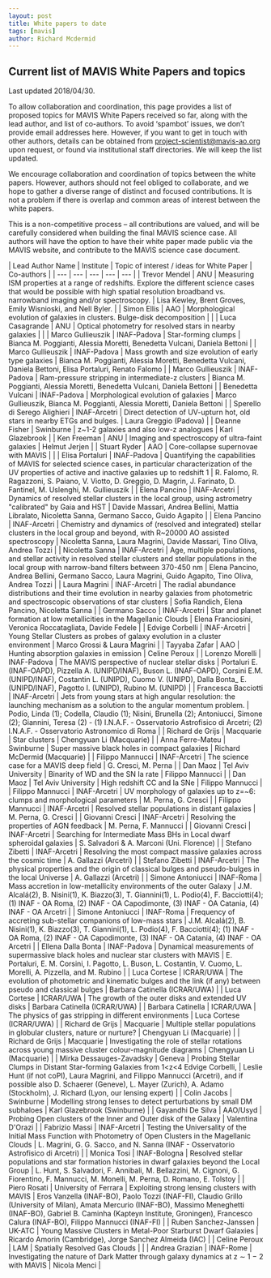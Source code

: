 ```yaml
---
layout: post
title: White papers to date
tags: [mavis]
author: Richard Mcdermid
---
```


## Current list of MAVIS White Papers and topics

Last updated 2018/04/30.

To allow collaboration and coordination, this page provides a list of proposed topics for MAVIS White Papers received so far, along with the lead author, and list of co-authors. To avoid ‘spambot’ issues, we don’t provide email addresses here. However, if you want to get in touch with other authors, details can be obtained from project-scientist@mavis-ao.org upon request, or found via institutional staff directories. We will keep the list updated.

We encourage collaboration and coordination of topics between the white papers. However, authors should not feel obliged to collaborate, and we hope to gather a diverse range of distinct and focused contributions. It is not a problem if there is overlap and common areas of interest between the white papers.

This is a non-competitive process – all contributions are valued, and will be carefully considered when building the final MAVIS science case. All authors will have the option to have their white paper made public via the MAVIS website, and contribute to the MAVIS science case document.


| Lead Author Name | Institute | Topic of interest / ideas for White Paper | Co-authors |
| --- | --- | --- | --- | --- |
| Trevor Mendel | ANU | Measuring ISM properties at a range of redshifts. Explore the different science cases that would be possible with high spatial resolution broadband vs. narrowband imaging and/or spectroscopy. | Lisa Kewley,  Brent Groves,  Emily Wisnioski,  and Nell Byler. |
| Simon Ellis | AAO | Morphological evolution of galaxies in clusters. Bulge-disk decomposition |  |
| Luca Casagrande | ANU | Optical photometry for resolved stars in nearby galaxies |  |
| Marco Gullieuszik  | INAF-Padova | Star-forming clumps | Bianca M. Poggianti,  Alessia Moretti,  Benedetta Vulcani,  Daniela Bettoni |
| Marco Gullieuszik  | INAF-Padova | Mass growth and size evolution of early type galaxies | Bianca M. Poggianti,  Alessia Moretti,  Benedetta Vulcani,  Daniela Bettoni,  Elisa Portaluri,  Renato Falomo |
| Marco Gullieuszik  | INAF-Padova | Ram-pressure stripping in intermediate-z clusters | Bianca M. Poggianti,  Alessia Moretti,  Benedetta Vulcani,  Daniela Bettoni |
| Benedetta Vulcani  | INAF-Padova | Morphological evolution of galaxies | Marco Gullieuszik,  Bianca M. Poggianti,  Alessia Moretti,  Daniela Bettoni |
| Sperello di Serego Alighieri | INAF-Arcetri | Direct detection of UV-upturn hot,  old stars in nearby ETGs and bulges. | Laura Greggio (Padova) |
| Deanne Fisher | Swinburne |  z~1-2 galaxies and also low-z analogues | Karl Glazebrook |
| Ken Freeman | ANU | Imaging and spectroscopy of ultra-faint galaxies | Helmut Jerjen |
| Stuart Ryder | AAO | Core-collapse supernovae with MAVIS |  |
| Elisa Portaluri | INAF-Padova | Quantifying the capabilities of MAVIS for selected science cases, in particular characterization of the UV properties of active and inactive galaxies up to redshift 1 | R. Falomo,  R. Ragazzoni,  S. Paiano,  V. Viotto,  D. Greggio,  D. Magrin,  J. Farinato,  D. Fantinel,  M. Uslenghi,  M. Gullieuszik |
| Elena Pancino | INAF-Arcetri | Dynamics of resolved stellar clusters in the local group,  using astrometry "calibrated" by Gaia and HST | Davide Massari,  Andrea Bellini,  Mattia Libralato,  Nicoletta Sanna,  Germano Sacco,  Guido Agapito |
| Elena Pancino | INAF-Arcetri | Chemistry and dynamics of (resolved and integrated) stellar clusters in the local group and beyond, with R~20000 AO assisted spectroscopy | Nicoletta Sanna,  Laura Magrini,  Davide Massari,  Tino Oliva,  Andrea Tozzi |
| Nicoletta Sanna | INAF-Arcetri | Age, multiple populations, and stellar activity in resolved stellar clusters and stellar populations in the local group with narrow-band filters between 370-450 nm | Elena Pancino,  Andrea Bellini,  Germano Sacco,  Laura Magrini,  Guido Agapito,  Tino Oliva,  Andrea Tozzi |
| Laura Magrini | INAF-Arcetri | The radial abundance distributions and their time evolution in nearby galaxies from photometric and spectroscopic observations of star clusters | Sofia Randich,  Elena Pancino,  Nicoletta Sanna |
| Germano Sacco | INAF-Arcetri | Star and planet formation at low metallicities in the Magellanic Clouds | Elena Franciosini,  Veronica Roccatagliata,  Davide Fedele |
| Edvige Corbelli | INAF-Arcetri | Young Stellar Clusters as probes of  galaxy evolution in a cluster environment  | Marco Grossi & Laura Magrini |
| Tayyaba Zafar | AAO | Hunting absorption galaxies in emission | Celine Peroux |
| Lorenzo Morelli | INAF-Padova | The MAVIS perspective of nuclear stellar disks | Portaluri E. (INAF-OAPD),  Pizzella A. (UNIPD/INAF),  Buson L. (INAF-OAPD),  Corsini E.M. (UNIPD/INAF),  Costantin L. (UNIPD),  Cuomo V. (UNIPD),  Dalla Bonta_ E. (UNIPD/INAF),  Pagotto I. (UNIPD),  Rubino  M. (UNIPD) |
| Francesca Bacciotti | INAF-Arcetri | Jets from young stars at high angular resolution: the launching mechanism as a solution to  the angular momentum problem. | Podio,  Linda (1);   Codella,  Claudio (1); Nisini,  Brunella (2);   Antoniucci,  Simone (2); Giannini,  Teresa (2) - (1) I.N.A.F. - Osservatorio Astrofisico di Arcetri; (2) I.N.A.F. - Osservatorio Astronomico di Roma |
| Richard de Grijs | Macquarie | Star clusters | Chengyuan Li (Macquarie) |
| Anna Ferre-Mateu   | Swinburne           | Super massive black holes in compact galaxies                                                       | Richard McDermid (Macquarie) |
| Filippo Mannucci   | INAF-Arcetri        | The science case for a MAVIS deep field                                                             | G. Cresci, M. Perna |
| Dan Maoz           | Tel Aviv University | Binarity of WD and the SN Ia rate                                                                   | Filippo Mannucci |
| Dan Maoz           | Tel Aviv University | High redshift CC and Ia SNe                                                                         | Filippo Mannucci |
| Filippo Mannucci   | INAF-Arcetri        | UV morphology of galaxies up to z=~6: clumps and morphological parameters                           | M. Perna, G. Cresci |
| Filippo Mannucci   | INAF-Arcetri        | Resolved stellar populations in distant galaxies                                                    | M. Perna, G. Cresci |
| Giovanni Cresci    | INAF-Arcetri        | Resolving the properties of AGN feedback                                                            | M. Perna, F. Mannucci |
| Giovanni Cresci    | INAF-Arcetri        | Searching for Intermediate Mass BHs in Local dwarf spheroidal galaxies                              | S. Salvadori & A. Marconi (Uni. Florence) |
| Stefano Zibetti    | INAF-Arcetri        | Resolving the most compact massive galaxies across the cosmic time                                  | A. Gallazzi (Arcetri) |
| Stefano Zibetti    | INAF-Arcetri        | The physical properties and the origin of classical bulges and pseudo-bulges in the local Universe  | A. Gallazzi (Arcetri) |
| Simone Antoniucci  | INAF-Roma           | Mass accretion in low-metallicity environments of the outer Galaxy                                  | J.M. Alcalá(2), B. Nisini(1), K. Biazzo(3), T. Giannini(1), L. Podio(4), F. Bacciotti(4); (1) INAF - OA Roma, (2) INAF - OA Capodimonte, (3) INAF - OA Catania, (4) INAF - OA Arcetri |
| Simone Antoniucci  | INAF-Roma           | Frequency of accreting sub-stellar companions of low-mass stars                                     | J.M. Alcalá(2), B. Nisini(1), K. Biazzo(3), T. Giannini(1), L. Podio(4), F. Bacciotti(4); (1) INAF - OA Roma, (2) INAF - OA Capodimonte, (3) INAF - OA Catania, (4) INAF - OA Arcetri |
| Ellena Dalla Bonta | INAF-Padova         | Dynamical measurements of supermassive black holes and nuclear star clusters with MAVIS             | E. Portaluri, E. M. Corsini, I. Pagotto, L. Buson, L. Costantin, V. Cuomo, L. Morelli, A. Pizzella, and M. Rubino |
| Luca Cortese       | ICRAR/UWA  | The evolution of photometric and kinematic bulges and the link (if any) between pseudo and classical bulges  | Barbara Catinella (ICRAR/UWA) |
| Luca Cortese       | ICRAR/UWA  | The growth of the outer disks and extended UV disks | Barbara Catinella (ICRAR/UWA) |
| Barbara Catinella  | ICRAR/UWA  | The physics of gas stripping in different environments | Luca Cortese (ICRAR/UWA) |
| Richard de Grijs         | Macquarie              | Multiple stellar populations in globular clusters, nature or nurture?                                           |  Chengyuan Li (Macquarie) |
| Richard de Grijs         | Macquarie              | Investigating the role of stellar rotations across young massive cluster colour-magnitude diagrams              |  Chengyuan Li (Macquarie) |
| Mirka Dessauges-Zavadsky | Geneva                 | Probing Stellar Clumps in Distant Star-forming Galaxies from 1<z<4  Edvige Corbelli,                            |  Leslie Hunt (if not coPI), Laura Magrini, and Filippo Mannucci (Arcetri), and if possible also D. Schaerer (Geneve), L. Mayer (Zurich), A. Adamo (Stockholm), J. Richard (Lyon, our lensing expert) |
| Colin Jacobs             | Swinburne              | Modelling strong lenses to detect perturbations by small DM subhaloes                                           |  Karl Glazebrook (Swinburne) |
| Gayandhi De Silva        | AAO/Usyd               | Probing Open clusters of the Inner and Outer disk of the Galaxy                                                 |  Valentina D'Orazi |
| Fabrizio Massi           | INAF-Arcetri           | Testing the Universality of the Initial Mass Function with Photometry of Open Clusters in the Magellanic Clouds |  L. Magrini, G. G. Sacco, and N. Sanna (INAF - Osservatorio Astrofisico di Arcetri) |
| Monica Tosi              | INAF-Bologna           | Resolved stellar populations and star formation histories in dwarf galaxies beyond the Local Group              |  L. Hunt, S. Salvadori, F. Annibali, M. Bellazzini, M. Cignoni, G. Fiorentino, F. Mannucci, M. Monelli, M. Perna, D. Romano, E. Tolstoy  |
| Piero Rosati             | University of Ferrara  | Exploiting strong lensing clusters with MAVIS                                                                   |  Eros Vanzella (INAF-BO), Paolo Tozzi (INAF-FI), Claudio Grillo (University of Milan), Amata Mercurio (INAF-BO), Massimo Meneghetti (INAF-BO), Gabriel B. Caminha (Kapteyn Institute, Groningen), Francesco Calura (INAF-BO),  Filippo Mannucci (INAF-FI) |
| Ruben Sanchez-Janssen    | UK-ATC                 | Young Massive Clusters in Metal-Poor Starburst Dwarf Galaxies                                                   |  Ricardo Amorin (Cambridge), Jorge Sanchez Almeida (IAC) |
| Celine Peroux            | LAM                    | Spatially Resolved Gas Clouds                                                                                   |                                                          |
| Andrea Grazian           | INAF-Rome              | Investigating the nature of Dark Matter through galaxy dynamics at z ∼ 1 − 2 with MAVIS                         | Nicola Menci          |
